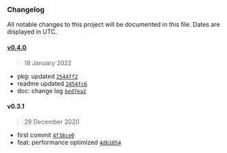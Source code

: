 ### Changelog

All notable changes to this project will be documented in this file. Dates are displayed in UTC.

#### [v0.4.0](https://github.com/saostad/sophos-api-helper/compare/v0.3.1...v0.4.0)

> 18 January 2022

- pkg: updated [`2544ff2`](https://github.com/saostad/sophos-api-helper/commit/2544ff2bcc10f6f6f83ede8458f6198a30dbbc78)
- readme updated [`2454fc6`](https://github.com/saostad/sophos-api-helper/commit/2454fc67cdacbd01d1f8a8c3ad5b26ad5ac58429)
- doc: change log [`bed7ea2`](https://github.com/saostad/sophos-api-helper/commit/bed7ea29180df21145ca0612e71c4f82144adf5e)

#### v0.3.1

> 29 December 2020

- first commit [`4f38ce0`](https://github.com/saostad/sophos-api-helper/commit/4f38ce0fab2e99e9112c1400160e6fe9ff056db2)
- feat: performance optimized [`4db1054`](https://github.com/saostad/sophos-api-helper/commit/4db105472ba1bda272190de7b3158aa75afbc339)
